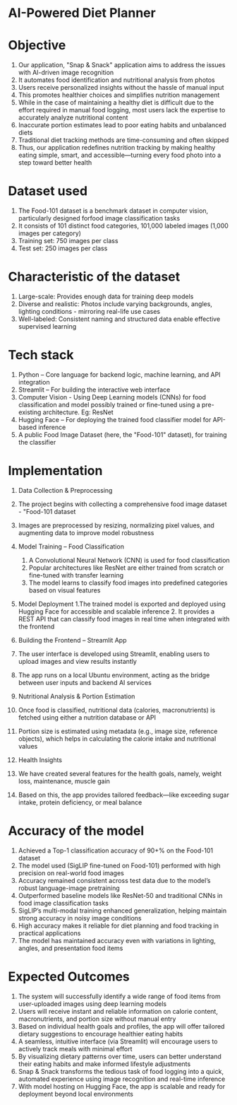 # AI-Powered Diet Planner

# Objective
1. Our application, "Snap & Snack" application aims to address the issues with AI-driven image recognition​
2. It automates food identification and nutritional analysis from photos​
3. Users receive personalized insights without the hassle of manual input​
4. This promotes healthier choices and simplifies nutrition management​
5. While in the case of maintaining a healthy diet is difficult due to the effort required in manual food logging, most users lack the expertise to accurately analyze nutritional content​
6. Inaccurate portion estimates lead to poor eating habits and unbalanced diets​
7. Traditional diet tracking methods are time-consuming and often skipped​
8. Thus, our application redefines nutrition tracking by making healthy eating simple, smart, and accessible—turning every food photo into a step toward better health​

# Dataset used
1. The Food-101 dataset is a benchmark dataset in computer vision, particularly designed forfood image classification tasks​
2. It consists of 101 distinct food categories​, 101,000 labeled images (1,000 images per category)​
3. Training set: 750 images per class​
4. Test set: 250 images per class​

# Characteristic of the dataset​
1. Large-scale: Provides enough data for training deep models​
2. Diverse and realistic: Photos include varying backgrounds, angles, lighting conditions - mirroring real-life use cases​
3. Well-labeled: Consistent naming and structured data enable effective supervised learning​

# Tech stack
1. Python – Core language for backend logic, machine learning, and API integration​
2. Streamlit – For building the interactive web interface​
3. Computer Vision - Using Deep Learning models (CNNs) for food classification​ and model possibly trained or fine-tuned using a pre-existing architecture. Eg: ResNet​
4. Hugging Face – For deploying the trained food classifier model for API-based inference​
5. A public Food Image Dataset (here, the "Food-101" dataset), for training the classifier

# Implementation
1. Data Collection & Preprocessing​
  1. The project begins with collecting a comprehensive food image dataset - "Food-101 dataset​
  2. Images are preprocessed by resizing, normalizing pixel values, and augmenting data to improve model robustness​

2. Model Training – Food Classification​
   1. A Convolutional Neural Network (CNN) is used for food classification​
   2. Popular architectures like ResNet are either trained from scratch or fine-tuned with transfer learning​
   3. The model learns to classify food images into predefined categories based on visual features​
      
3. Model Deployment​
   1.The trained model is exported and deployed using Hugging Face for accessible and scalable inference​
   2. It provides a REST API that can classify food images in real time when integrated with the frontend

4. Building the Frontend – Streamlit App​
  1. The user interface is developed using Streamlit, enabling users to upload images and view results instantly​
  2. The app runs on a local Ubuntu environment, acting as the bridge between user inputs and
backend AI services​

5. Nutritional Analysis & Portion Estimation​
  1. Once food is classified, nutritional data (calories, macronutrients) is fetched using either a nutrition database or API​
  2. Portion size is estimated using metadata (e.g., image size, reference objects), which helps in calculating the calorie intake and nutritional values​

6. Health Insights​
  1. We have created several features for the health goals, namely, weight loss, maintenance, muscle gain​
  2. Based on this, the app provides tailored feedback—like exceeding sugar intake, protein deficiency, or meal balance

# Accuracy of the model
1. Achieved a Top-1 classification accuracy of 90+% on the Food-101 dataset​
2. The model used (SigLIP fine-tuned on Food-101) performed with high precision on real-world food images​
3. Accuracy remained consistent across test data due to the model’s robust language-image pretraining​
4. Outperformed baseline models like ResNet-50 and traditional CNNs in food image classification tasks​
5. SigLIP’s multi-modal training enhanced generalization, helping maintain strong accuracy in noisy image conditions​
6. High accuracy makes it reliable for diet planning and food tracking in practical applications​
7. The model has maintained accuracy even with variations in lighting, angles, and presentation food items

# Expected Outcomes
1. The system will successfully identify a wide range of food items from user-uploaded images using deep learning models​
2. ​Users will receive instant and reliable information on calorie content, macronutrients, and portion size without manual entry​
3. Based on individual health goals and profiles, the app will offer tailored dietary suggestions to encourage healthier eating habits​
4. A seamless, intuitive interface (via Streamlit) will encourage users to actively track meals with minimal effort​
5. By visualizing dietary patterns over time, users can better understand their eating habits and make informed lifestyle adjustments​
6. Snap & Snack transforms the tedious task of food logging into a quick, automated experience using image recognition and real-time inference​
7. With model hosting on Hugging Face, the app is scalable and ready for deployment beyond local environments
